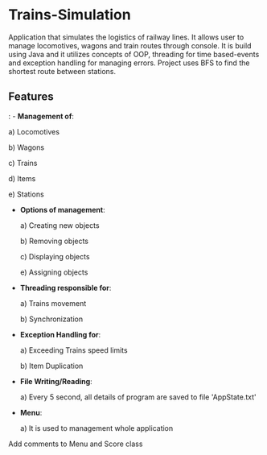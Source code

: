 # Trains-Simulation

Application that simulates the logistics of railway lines. It allows user to manage locomotives, wagons and train routes through console.
It is build using Java and it utilizes concepts of OOP, threading for time based-events and exception handling for managing errors.
Project uses BFS to find the shortest route between stations. 

<h2>Features</h2>:
- <b>Management of</b>:

  a) Locomotives
  
  b) Wagons
  
  c) Trains
  
  d) Items
  
  e) Stations
  
- <b>Options of management</b>:

  a) Creating new objects

  b) Removing objects

  c) Displaying objects

  e) Assigning objects
  
- <b>Threading responsible for</b>:

  a) Trains movement

  b) Synchronization
  
- <b>Exception Handling for</b>:

  a) Exceeding Trains speed limits

  b) Item Duplication
  
- <b>File Writing/Reading</b>:

  a) Every 5 second, all details of program are saved to file 'AppState.txt'
  
- <b>Menu</b>:

  a) It is used to management whole application

Add comments to Menu and Score class
